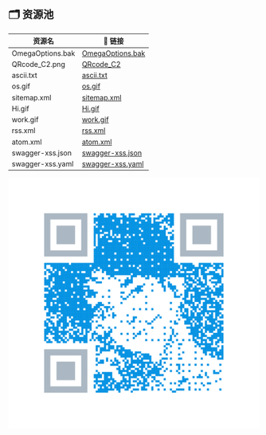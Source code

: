 &emsp; 

## &#x1F5C2; 资源池



| 资源名           | 🔗 链接                                                       |
| ---------------- | ------------------------------------------------------------ |
| OmegaOptions.bak | [OmegaOptions.bak](https://sumsec.me/resources/OmegaOptions.bak) |
| QRcode_C2.png    | [QRcode_C2](./QRcode_C2.png)                                 |
| ascii.txt        | [ascii.txt](./ascii.txt)                                     |
| os.gif           | [os.gif](./os.gif)                                           |
| sitemap.xml      | [sitemap.xml](./sitemap.xml)                                 |
| Hi.gif           | [Hi.gif](./Hi.gif)                                           |
| work.gif         | [work.gif](./work.gif)                                       |
| rss.xml          | [rss.xml](./rss.xml)                                         |
| atom.xml         | [atom.xml](./atom.xml)                                       |
| swagger-xss.json | [swagger-xss.json](./swagger.json)                           |
| swagger-xss.yaml | [swagger-xss.yaml](./swagger.yaml)                           |

![QRcode_C2.png](./QRcode_C2.png)

